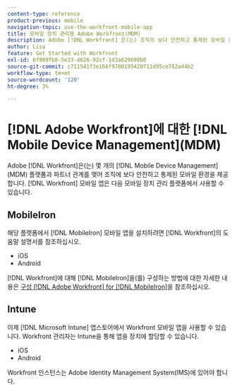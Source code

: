```yaml
---
content-type: reference
product-previous: mobile
navigation-topic: use-the-workfront-mobile-app
title: 모바일 장치 관리용 Adobe Workfront(MDM)
description: Adobe [!DNL Workfront] 은(는) 조직의 보다 안전하고 통제된 모바일 환경을 제공하기 위해 몇 개의 MDM(모바일 장치 관리) 플랫폼과 파트너 관계를 맺었습니다.
author: Lisa
feature: Get Started with Workfront
exl-id: 6f989fb8-5e33-4626-92cf-1d3a629698b0
source-git-commit: c711541f3e166f9700195420711d95ce782a44b2
workflow-type: tm+mt
source-wordcount: '120'
ht-degree: 3%

---
```


# [!DNL Adobe Workfront]에 대한 [!DNL Mobile Device Management]&#x200B;(MDM)

Adobe [!DNL Workfront]은(는) 몇 개의 [!DNL Mobile Device Management]&#x200B;(MDM) 플랫폼과 파트너 관계를 맺어 조직에 보다 안전하고 통제된 모바일 환경을 제공합니다. [!DNL Workfront] 모바일 앱은 다음 모바일 장치 관리 플랫폼에서 사용할 수 있습니다.

## MobileIron

해당 플랫폼에서 [!DNL MobileIron] 모바일 앱을 설치하려면 [!DNL Workfront]의 도움말 설명서를 참조하십시오.

* iOS
* Android

[!DNL Workfront]에 대해 [!DNL MobileIron]을(를) 구성하는 방법에 대한 자세한 내용은 [구성 [!DNL Adobe Workfront] for [!DNL MobileIron]](../../../workfront-basics/mobile-apps/using-the-workfront-mobile-app/wf-mobileiron-configs.md)을 참조하십시오.

## Intune

이제 [!DNL Microsoft Intune] 앱스토어에서 Workfront 모바일 앱을 사용할 수 있습니다. Workfront 관리자는 Intune을 통해 앱을 장치에 할당할 수 있습니다.

* iOS
* Android

Workfront 인스턴스는 Adobe Identity Management System(IMS)에 있어야 합니다.